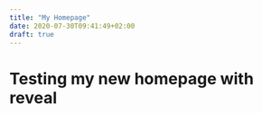 ```yaml
---
title: "My Homepage"
date: 2020-07-30T09:41:49+02:00
draft: true
---
```


# Testing my new homepage with reveal

